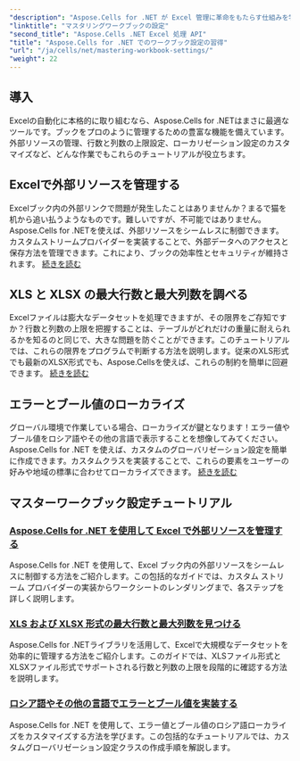 ```yaml
---
"description": "Aspose.Cells for .NET が Excel 管理に革命をもたらす仕組みを学びましょう。チュートリアルでは、ローカリゼーション、データセット管理、外部リソース、ワークブック設定について詳しく説明されています。"
"linktitle": "マスタリングワークブックの設定"
"second_title": "Aspose.Cells .NET Excel 処理 API"
"title": "Aspose.Cells for .NET でのワークブック設定の習得"
"url": "/ja/cells/net/mastering-workbook-settings/"
"weight": 22
---
```


## 導入

Excelの自動化に本格的に取り組むなら、Aspose.Cells for .NETはまさに最適なツールです。ブックをプロのように管理するための豊富な機能を備えています。外部リソースの管理、行数と列数の上限設定、ローカリゼーション設定のカスタマイズなど、どんな作業でもこれらのチュートリアルが役立ちます。

## Excelで外部リソースを管理する

Excelブック内の外部リンクで問題が発生したことはありませんか？まるで猫を机から追い払うようなものです。難しいですが、不可能ではありません。Aspose.Cells for .NETを使えば、外部リソースをシームレスに制御できます。カスタムストリームプロバイダーを実装することで、外部データへのアクセスと保存方法を管理できます。これにより、ブックの効率性とセキュリティが維持されます。 [続きを読む](./manage-external-resources-in-excel/)

## XLS と XLSX の最大行数と最大列数を調べる

Excelファイルは膨大なデータセットを処理できますが、その限界をご存知ですか？行数と列数の上限を把握することは、テーブルがどれだけの重量に耐えられるかを知るのと同じで、大きな問題を防ぐことができます。このチュートリアルでは、これらの限界をプログラムで判断する方法を説明します。従来のXLS形式でも最新のXLSX形式でも、Aspose.Cellsを使えば、これらの制約を簡単に回避できます。 [続きを読む](./find-maximum-rows-and-columns/)

## エラーとブール値のローカライズ

グローバル環境で作業している場合、ローカライズが鍵となります！エラー値やブール値をロシア語やその他の言語で表示することを想像してみてください。Aspose.Cells for .NET を使えば、カスタムのグローバリゼーション設定を簡単に作成できます。カスタムクラスを実装することで、これらの要素をユーザーの好みや地域の標準に合わせてローカライズできます。 [続きを読む](./implement-error-and-boolean-value-in-russian-languages/)

## マスターワークブック設定チュートリアル
### [Aspose.Cells for .NET を使用して Excel で外部リソースを管理する](./manage-external-resources-in-excel/)
Aspose.Cells for .NET を使用して、Excel ブック内の外部リソースをシームレスに制御する方法をご紹介します。この包括的なガイドでは、カスタム ストリーム プロバイダーの実装からワークシートのレンダリングまで、各ステップを詳しく説明します。
### [XLS および XLSX 形式の最大行数と最大列数を見つける](./find-maximum-rows-and-columns/)
Aspose.Cells for .NETライブラリを活用して、Excelで大規模なデータセットを効率的に管理する方法をご紹介します。このガイドでは、XLSファイル形式とXLSXファイル形式でサポートされる行数と列数の上限を段階的に確認する方法を説明します。
### [ロシア語やその他の言語でエラーとブール値を実装する](./implement-error-and-boolean-value-in-russian-languages/)
Aspose.Cells for .NET を使用して、エラー値とブール値のロシア語ローカライズをカスタマイズする方法を学びます。この包括的なチュートリアルでは、カスタムグローバリゼーション設定クラスの作成手順を解説します。